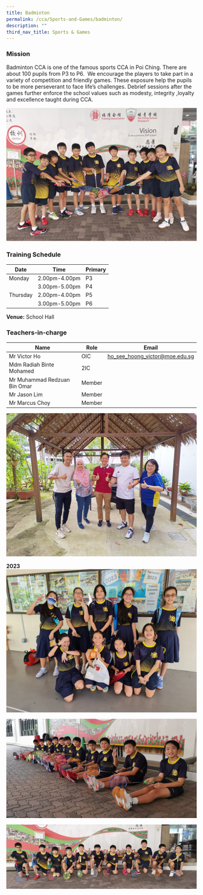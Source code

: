 ```yaml
---
title: Badminton
permalink: /cca/Sports-and-Games/badminton/
description: ""
third_nav_title: Sports & Games
---
```

### Mission


Badminton CCA is one of the famous sports CCA in Poi Ching. There are about 100 pupils from P3 to P6. &nbsp;We encourage the players to take part in a variety of competition and friendly&nbsp;games.&nbsp;These&nbsp;exposure&nbsp;help the pupils to be more perseverant to face life’s challenges. Debrief sessions after the games further enforce the school values such as modesty,&nbsp;integrity ,loyalty and&nbsp;excellence taught during CCA.

![](/images/Badminton%20Pic%203.jpeg)

### Training Schedule

|Date| Time | Primary| 
|-----|----|------|
|Monday|2.00pm-4.00pm |P3|
||3.00pm-5.00pm |P4|
|Thursday|2.00pm-4.00pm |P5|
||3.00pm-5.00pm |P6|

**Venue:**
 School Hall

### Teachers-in-charge



| Name | Role | Email |
| -------- | -------- | -------- |
| Mr Victor Ho      | OIC     | ho_see_hoong_victor@moe.edu.sg     |
| Mdm Radiah Binte Mohamed      | 2IC     |      |
| Mr Muhammad Redzuan Bin Omar     | Member    |      |
| Mr Jason Lim     | Member     |      |
| Mr Marcus Choy     | Member     |      |








![](/images/Badminton%20Pic%205.jpeg)


**2023**
![](/images/Badminton%20Pic%201.jpeg)

![](/images/Badminton%20Pic%202.jpeg)

![](/images/Badminton%20Pic%204.jpeg)